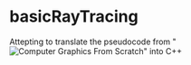 # basicRayTracing

Attepting to translate the pseudocode from "![Computer Graphics From Scratch](https://gabrielgambetta.com/computer-graphics-from-scratch/)" into C++
